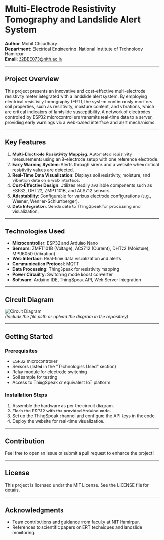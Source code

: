 # Multi-Electrode Resistivity Tomography and Landslide Alert System

**Author**: Mohit Choudhary  
**Department**: Electrical Engineering, National Institute of Technology, Hamirpur  
**Email**: 22BEE073@nith.ac.in  

---

## Project Overview
This project presents an innovative and cost-effective multi-electrode resistivity meter integrated with a landslide alert system. By employing electrical resistivity tomography (ERT), the system continuously monitors soil properties, such as resistivity, moisture content, and vibrations, which are critical indicators of landslide susceptibility. A network of electrodes controlled by ESP32 microcontrollers transmits real-time data to a server, providing early warnings via a web-based interface and alert mechanisms.

---

## Key Features
1. **Multi-Electrode Resistivity Mapping**: Automated resistivity measurements using an 8-electrode setup with one reference electrode.
2. **Early Warning System**: Alerts through sirens and a website when critical resistivity values are detected.
3. **Real-Time Data Visualization**: Displays soil resistivity, moisture, and vibration data on a web interface.
4. **Cost-Effective Design**: Utilizes readily available components such as ESP32, DHT22, ZMPT101B, and ACS712 sensors.
5. **Adaptability**: Configurable for various electrode configurations (e.g., Wenner, Wenner-Schlumberger).
6. **Data Integration**: Sends data to ThingSpeak for processing and visualization.

---

## Technologies Used
- **Microcontroller**: ESP32 and Arduino Nano
- **Sensors**: ZMPT101B (Voltage), ACS712 (Current), DHT22 (Moisture), MPU6050 (Vibration)
- **Web Interface**: Real-time data visualization and alerts
- **Communication Protocol**: MQTT
- **Data Processing**: ThingSpeak for resistivity mapping
- **Power Circuitry**: Switching mode boost converter
- **Software**: Arduino IDE, ThingSpeak API, Web Server Integration

---

## Circuit Diagram
![Circuit Diagram](path/to/circuit-diagram.png)  
*(Include the file path or upload the diagram in the repository)*

---

## Getting Started
### Prerequisites
- ESP32 microcontroller
- Sensors (listed in the "Technologies Used" section)
- Relay module for electrode switching
- Soil sample for testing
- Access to ThingSpeak or equivalent IoT platform

### Installation Steps
1. Assemble the hardware as per the circuit diagram.
2. Flash the ESP32 with the provided Arduino code.
3. Set up the ThingSpeak channel and configure the API keys in the code.
4. Deploy the website for real-time visualization.

---

## Contribution
Feel free to open an issue or submit a pull request to enhance the project!

---

## License
This project is licensed under the MIT License. See the LICENSE file for details.

---

## Acknowledgments
- Team contributions and guidance from faculty at NIT Hamirpur.
- References to scientific papers on ERT techniques and landslide monitoring.
